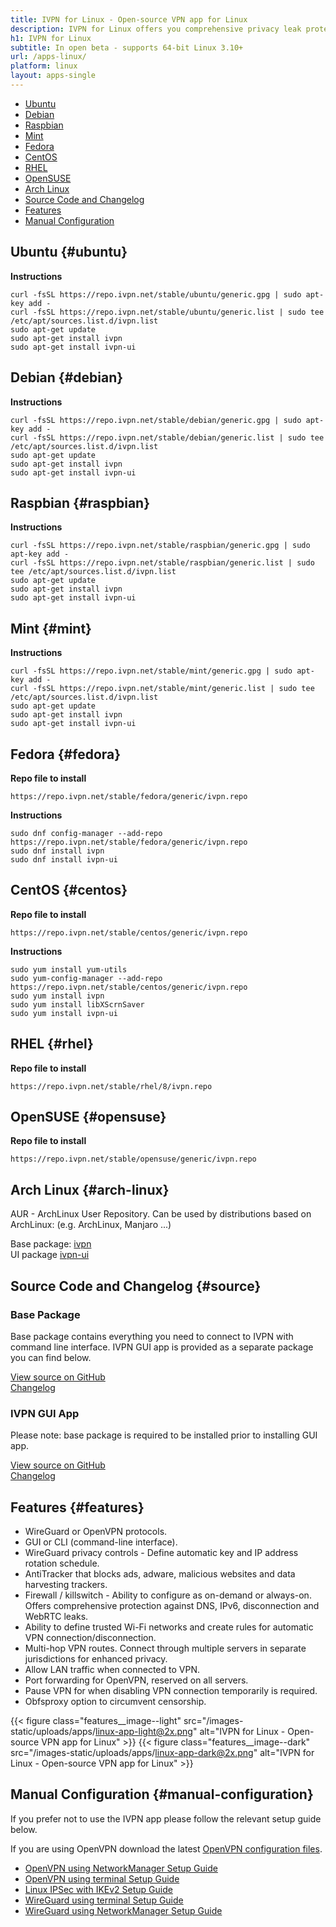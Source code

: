 ```yaml
---
title: IVPN for Linux - Open-source VPN app for Linux
description: IVPN for Linux offers you comprehensive privacy leak protection with the IVPN firewall, automatic connection on insecure Wi-Fi and Multi-hop.
h1: IVPN for Linux
subtitle: In open beta - supports 64-bit Linux 3.10+
url: /apps-linux/
platform: linux
layout: apps-single
---
```

* [Ubuntu](#ubuntu)  
* [Debian](#debian)  
* [Raspbian](#raspbian)  
* [Mint](#mint)  
* [Fedora](#fedora)  
* [CentOS](#centos)  
* [RHEL](#rhel)  
* [OpenSUSE](#opensuse)  
* [Arch Linux](#arch-linux)  
* [Source Code and Changelog](#source)  
* [Features](#features)  
* [Manual Configuration](#manual-configuration)  

## Ubuntu {#ubuntu}

**Instructions** 
```
curl -fsSL https://repo.ivpn.net/stable/ubuntu/generic.gpg | sudo apt-key add -
curl -fsSL https://repo.ivpn.net/stable/ubuntu/generic.list | sudo tee /etc/apt/sources.list.d/ivpn.list
sudo apt-get update
sudo apt-get install ivpn
sudo apt-get install ivpn-ui
```

## Debian {#debian}

**Instructions**  
```
curl -fsSL https://repo.ivpn.net/stable/debian/generic.gpg | sudo apt-key add -
curl -fsSL https://repo.ivpn.net/stable/debian/generic.list | sudo tee /etc/apt/sources.list.d/ivpn.list
sudo apt-get update
sudo apt-get install ivpn
sudo apt-get install ivpn-ui
```

## Raspbian {#raspbian}

**Instructions**  
```
curl -fsSL https://repo.ivpn.net/stable/raspbian/generic.gpg | sudo apt-key add -
curl -fsSL https://repo.ivpn.net/stable/raspbian/generic.list | sudo tee /etc/apt/sources.list.d/ivpn.list
sudo apt-get update
sudo apt-get install ivpn
sudo apt-get install ivpn-ui
```

## Mint {#mint}

**Instructions**  
```
curl -fsSL https://repo.ivpn.net/stable/mint/generic.gpg | sudo apt-key add -
curl -fsSL https://repo.ivpn.net/stable/mint/generic.list | sudo tee /etc/apt/sources.list.d/ivpn.list
sudo apt-get update
sudo apt-get install ivpn
sudo apt-get install ivpn-ui
```

## Fedora {#fedora}

**Repo file to install**  
```
https://repo.ivpn.net/stable/fedora/generic/ivpn.repo
```

**Instructions**  
```
sudo dnf config-manager --add-repo https://repo.ivpn.net/stable/fedora/generic/ivpn.repo
sudo dnf install ivpn
sudo dnf install ivpn-ui
```

## CentOS {#centos}

**Repo file to install**  
```
https://repo.ivpn.net/stable/centos/generic/ivpn.repo
```

**Instructions**  
```
sudo yum install yum-utils
sudo yum-config-manager --add-repo https://repo.ivpn.net/stable/centos/generic/ivpn.repo
sudo yum install ivpn
sudo yum install libXScrnSaver
sudo yum install ivpn-ui
```

## RHEL {#rhel}

**Repo file to install**

```
https://repo.ivpn.net/stable/rhel/8/ivpn.repo
```

## OpenSUSE {#opensuse}

**Repo file to install**

```
https://repo.ivpn.net/stable/opensuse/generic/ivpn.repo
```

## Arch Linux {#arch-linux}

AUR - ArchLinux User Repository. Can be used by distributions based on ArchLinux: (e.g. ArchLinux, Manjaro ...)

Base package: [ivpn](https://aur.archlinux.org/packages/ivpn/)  
UI package [ivpn-ui](https://aur.archlinux.org/packages/ivpn-ui/)  

## Source Code and Changelog {#source}

### Base Package

Base package contains everything you need to connect to IVPN with command line interface. IVPN GUI app is provided as a separate package you can find below.

[View source on GitHub](https://github.com/ivpn/desktop-app-cli)  
[Changelog](https://github.com/ivpn/desktop-app-cli/blob/master/CHANGELOG.md)  

### IVPN GUI App

Please note: base package is required to be installed prior to installing GUI app.

[View source on GitHub](https://github.com/ivpn/desktop-app-ui2)  
[Changelog](https://github.com/ivpn/desktop-app-ui2/blob/master/CHANGELOG.md)  

## Features {#features}

* WireGuard or OpenVPN protocols.
* GUI or CLI (command-line interface).
* WireGuard privacy controls - Define automatic key and IP address rotation schedule.
* AntiTracker that blocks ads, adware, malicious websites and data harvesting trackers.
* Firewall / killswitch - Ability to configure as on-demand or always-on. Offers comprehensive protection against DNS, IPv6, disconnection and WebRTC leaks.
* Ability to define trusted Wi-Fi networks and create rules for automatic VPN connection/disconnection.
* Multi-hop VPN routes. Connect through multiple servers in separate jurisdictions for enhanced privacy.
* Allow LAN traffic when connected to VPN.
* Port forwarding for OpenVPN, reserved on all servers.
* Pause VPN for when disabling VPN connection temporarily is required.
* Obfsproxy option to circumvent censorship.

{{< figure class="features__image--light" src="/images-static/uploads/apps/linux-app-light@2x.png" alt="IVPN for Linux - Open-source VPN app for Linux" >}}
{{< figure class="features__image--dark" src="/images-static/uploads/apps/linux-app-dark@2x.png" alt="IVPN for Linux - Open-source VPN app for Linux" >}}

## Manual Configuration {#manual-configuration}

If you prefer not to use the IVPN app please follow the relevant setup guide below.

If you are using OpenVPN download the latest [OpenVPN configuration files](/releases/config/ivpn-openvpn-config.zip).

* [OpenVPN using NetworkManager Setup Guide](/setup/linux-netman/)
* [OpenVPN using terminal Setup Guide](/setup/linux-terminal/)
* [Linux IPSec with IKEv2 Setup Guide](/setup/linux-ipsec-with-ikev2/)
* [WireGuard using terminal Setup Guide](/setup/linux-wireguard/)
* [WireGuard using NetworkManager Setup Guide](/setup/linux-wireguard-netman/)

